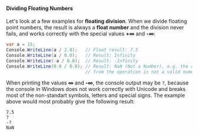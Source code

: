 #### Dividing Floating Numbers

Let's look at a few examples for **floating division**. When we divide floating point numbers, the result is always a **float number** and the division never fails, and works correctly with the special values **+&#8734;** and **-&#8734;**:

```csharp
var a = 15;
Console.WriteLine(a / 2.0);   // Float result: 7.5
Console.WriteLine(a / 0.0);   // Result: Infinity
Console.WriteLine(-a / 0.0);  // Result: -Infinity
Console.WriteLine(0.0 / 0.0); // Result: NaN (Not a Number), e.g. the result
                              // from the operation is not a valid numeric value
```

When printing the values  **&#8734;** and **-&#8734;**, the console output may be `?`, because the console in Windows does not work correctly with Unicode and breaks most of the non-standart symbols, letters and special signs. The example above would most probably give the following result:
```
7.5
?
-?
NaN
```
